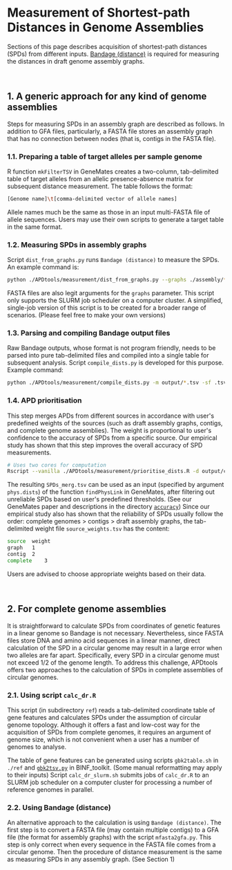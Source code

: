 # Measurement of Shortest-path Distances in Genome Assemblies

Sections of this page describes acquisition of shortest-path distances (SPDs) from different inputs. [Bandage (distance)](https://github.com/wanyuac/Bandage/tree/distance) is required for measuring the distances in draft genome assembly graphs.

<br/>

## 1. A generic approach for any kind of genome assemblies

Steps for measuring SPDs in an assembly graph are described as follows. In addition to GFA files, particularly, a FASTA file stores an assembly graph that has no connection between nodes (that is, contigs in the FASTA file).



### 1.1. Preparing a table of target alleles per sample genome

R function `mkFilterTSV` in GeneMates creates a two-column, tab-delimited table of target alleles from an allelic presence-absence matrix for subsequent distance measurement. The table follows the format:

```bash
[Genome name]\t[comma-delimited vector of allele names]
```

Allele names much be the same as those in an input multi-FASTA file of allele sequences. Users may use their own scripts to generate a target table in the same format.



### 1.2. Measuring SPDs in assembly graphs

Script `dist_from_graphs.py` runs `Bandage (distance)` to measure the SPDs. An example command is:

```bash
python ./APDtools/measurement/dist_from_graphs.py --graphs ./assembly/*.gfa --queries ./alleles/*_all_consensus.fna --filter target_alleles_perGenome.tsv --ext_id --suffix_graphs .gfa --suffix_queries _all_consensus.fna --suffix_out dataset1 --outdir output --bandage ./Bandage/Bandage --mem 4096 --walltime "0-0:30:0" --par group1 --other_args "--evfilter 1e-10 --ifilter 95 --minpatcov 0.95" > dataset1_SPDs.log
```

FASTA files are also legit arguments for the `graphs` parameter. This script only supports the SLURM job scheduler on a computer cluster. A simplified, single-job version of this script is to be created for a broader range of scenarios. (Please feel free to make your own versions)



### 1.3. Parsing and compiling Bandage output files

Raw Bandage outputs, whose format is not program friendly, needs to be parsed into pure tab-delimited files and compiled into a single table for subsequent analysis. Script `compile_dists.py` is developed for this purpose. Example command:

```bash
python ./APDtools/measurement/compile_dists.py -m output/*.tsv -sf .tsv -d "__" -od output/compiled -os SPDs.tsv -of failed_query_paths.tsv -oe errors.tsv > log/parse_dists.log
```



### 1.4. APD prioritisation

This step merges APDs from different sources in accordance with user's predefined weights of the sources (such as draft assembly graphs, contigs, and complete genome assemblies). The weight is proportional to user's confidence to the accuracy of SPDs from a specific source. Our empirical study has shown that this step improves the overall accuracy of SPD measurements. 

```bash
# Uses two cores for computation
Rscript --vanilla ./APDtools/measurement/prioritise_dists.R -d output/compiled/APDs.tsv -w output/compiled/source_weights.tsv -o output/compiled/SPDs_merg.tsv -c 2
```

The resulting `SPDs_merg.tsv` can be used as an input (specified by argument `phys.dists`) of the function `findPhysLink` in GeneMates, after filtering out unreliable SPDs based on user's predefined thresholds. (See our GeneMates paper and descriptions in the directory [`accuracy`](https://github.com/wanyuac/APDtools/tree/master/accuracy)) Since our empirical study also has shown that the reliability of SPDs usually follow the order: complete genomes > contigs > draft assembly graphs, the tab-delimited weight file `source_weights.tsv` has the content:

```bash
source	weight
graph	1
contig	2
complete	3
```

Users are advised to choose appropriate weights based on their data.

<br/>

## 2. For complete genome assemblies

It is straightforward to calculate SPDs from coordinates of genetic features in a linear genome so Bandage is not necessary. Nevertheless, since FASTA files store DNA and amino acid sequences in a linear manner, direct calculation of the SPD in a circular genome may result in a large error when two alleles are far apart. Specifically, every SPD in a circular genome must not exceed 1/2 of the genome length. To address this challenge, APDtools offers two approaches to the calculation of SPDs in complete assemblies of circular genomes.



### 2.1. Using script `calc_dr.R`

This script (in subdirectory `ref`) reads a tab-delimited coordinate table of gene features and calculates SPDs under the assumption of circular genome topology. Although it offers a fast and low-cost way for the acquisition of SPDs from complete genomes, it requires an argument of genome size, which is not convenient when a user has a number of genomes to analyse.

The table of gene features can be generated using scripts `gbk2table.sh` in `./ref` and [`gbk2tsv.py`](https://github.com/wanyuac/BINF_toolkit/blob/master/gbk2tsv.py) in BINF_toolkit. (Some manual reformatting may apply to their inputs) Script `calc_dr_slurm.sh` submits jobs of `calc_dr.R` to an SLURM job scheduler on a computer cluster for processing a number of reference genomes in parallel.



### 2.2. Using Bandage (distance)

An alternative approach to the calculation is using `Bandage (distance)`. The first step is to convert a FASTA file (may contain multiple contigs) to a GFA file (the format for assembly graphs) with the script `mfasta2gfa.py`. This step is only correct when every sequence in the FASTA file comes from a circular genome. Then the procedure of distance measurement is the same as measuring SPDs in any assembly graph. (See Section 1)

